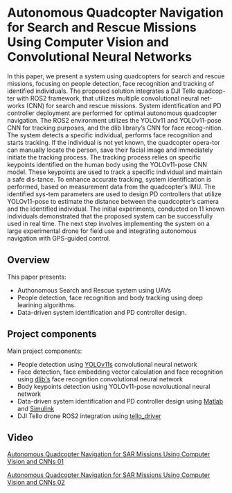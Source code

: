 # Autonomous Quadcopter Navigation for Search and Rescue Missions Using Computer Vision and Convolutional Neural Networks

In this paper, we present a system using quadcopters for search and rescue missions, focusing on people detection, face recognition and tracking of identified individuals. The proposed solution integrates a DJI Tello quadcop-ter with ROS2 framework, that utilizes multiple convolutional neural net-works (CNN) for search and rescue missions. System identification and PD controller deployment are performed for optimal autonomous quadcopter navigation. The ROS2 environment utilizes the YOLOv11 and YOLOv11-pose CNN for tracking purposes, and the dlib library’s CNN for face recog-nition. The system detects a specific individual, performs face recognition and starts tracking. If the individual is not yet known, the quadcopter opera-tor can manually locate the person, save their facial image and immediately initiate the tracking process. The tracking process relies on specific keypoints identified on the human body using the YOLOv11-pose CNN model. These keypoints are used to track a specific individual and maintain a safe dis-tance. To enhance accurate tracking, system identification is performed, based on measurement data from the quadcopter’s IMU. The identified sys-tem parameters are used to design PD controllers that utilize YOLOv11-pose to estimate the distance between the quadcopter’s camera and the identified individual. The initial experiments, conducted on 11 known individuals demonstrated that the proposed system can be successfully used in real time. The next step involves implementing the system on a large experimental drone for field use and integrating autonomous navigation with GPS-guided control.

## Overview
This paper presents:
- Authonomous Search and Rescue system using UAVs
- People detection, face recognition and body tracking using deep learining algorithms.
- Data-driven system identification and PD controller design.

## Project components
Main project components:
- People detection using [YOLOv11s](https://docs.ultralytics.com/models/yolo11/) convolutional neural network
- Face detection, face embedding vector calculation and face recognition using [dlib's](http://dlib.net/) face recognition convolutional neural network
- Body keypoints detection using YOLOv11-pose novoluutional neural network
- Data-driven system identification and PD controller design using [Matlab](https://www.mathworks.com/products/matlab.html) and [Simulink](https://www.mathworks.com/products/simulink.html)
- DJI Tello drone ROS2 integration using [tello_driver](https://wiki.ros.org/tello_driver)

## Video
 [Autonomous Quadcopter Navigation for SAR Missions Using Computer Vision and CNNs 01](https://youtu.be/8VNuQz0snF0)
 
 [Autonomous Quadcopter Navigation for SAR Missions Using Computer Vision and CNNs 02](https://youtu.be/Y3YpWdQgRvw)
